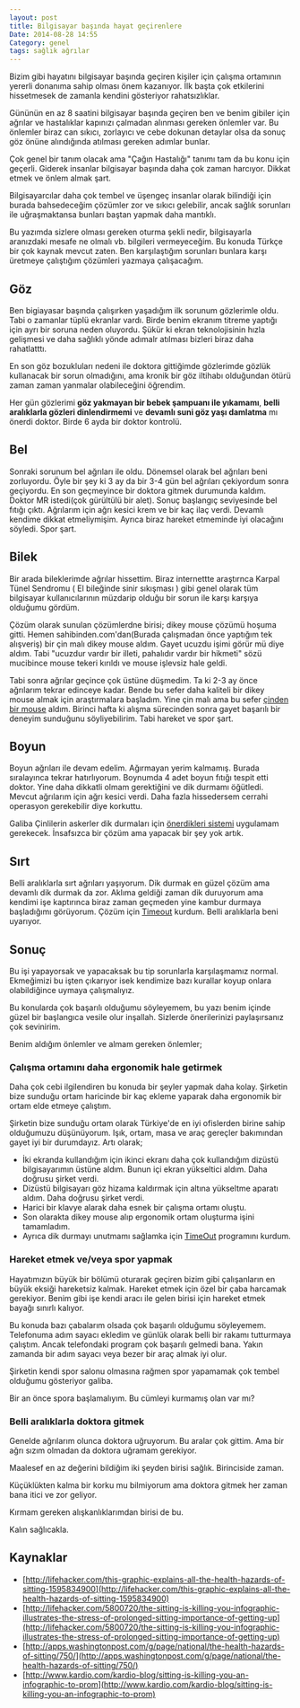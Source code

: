 ```yaml
---
layout: post
title: Bilgisayar başında hayat geçirenlere
Date: 2014-08-28 14:55
Category: genel
tags: sağlık ağrılar
---
```


Bizim gibi hayatını bilgisayar başında geçiren kişiler için çalışma ortamının yererli donanıma sahip olması önem kazanıyor. İlk başta çok etkilerini hissetmesek de zamanla kendini gösteriyor rahatsızlıklar. 

Gününün en az 8 saatini bilgisayar başında geçiren ben ve benim gibiler için ağrılar ve hastalıklar kapınızı çalmadan alınması gereken önlemler var. Bu önlemler biraz can sıkıcı, zorlayıcı ve cebe dokunan detaylar olsa da sonuç göz önüne alındığında atılması gereken adımlar bunlar.

Çok genel bir tanım olacak ama "Çağın Hastalığı" tanımı tam da bu konu için geçerli. Giderek insanlar bilgisayar başında daha çok zaman harcıyor. Dikkat etmek ve önlem almak şart. 

Bilgisayarcılar daha çok tembel ve üşengeç insanlar olarak bilindiği için burada bahsedeceğim çözümler zor ve sıkıcı gelebilir, ancak sağlık sorunları ile uğraşmaktansa bunları baştan yapmak daha mantıklı. 

Bu yazımda sizlere olması gereken oturma şekli nedir, bilgisayarla aranızdaki mesafe ne olmalı vb. bilgileri vermeyeceğim. Bu konuda Türkçe bir çok kaynak mevcut zaten. Ben karşılaştığım sorunları bunlara karşı üretmeye çalıştığım çözümleri yazmaya çalışacağım.

## Göz

Ben bigiayasar başında çalışırken yaşadığım ilk sorunum gözlerimle oldu. Tabi o zamanlar tüplü ekranlar vardı. Birde benim ekranım titreme yaptığı için ayrı bir soruna neden oluyordu. Şükür ki ekran teknolojisinin hızla gelişmesi ve daha sağlıklı yönde adımalr atılması bizleri biraz daha rahatlatttı. 

En son göz bozukluları nedeni ile doktora gittiğimde gözlerimde gözlük kullanacak bir sorun olmadığını, ama kronik bir göz iltihabı olduğundan ötürü zaman zaman yanmalar olabileceğini öğrendim. 

Her gün gözlerimi **göz yakmayan bir bebek şampuanı ile yıkamamı**, **belli aralıklarla gözleri dinlendirmemi** ve **devamlı suni göz yaşı damlatma** mı önerdi doktor. Birde 6 ayda bir doktor kontrolü.

## Bel

Sonraki sorunum bel ağrıları ile oldu. Dönemsel olarak bel ağrıları beni zorluyordu. Öyle bir şey ki 3 ay da bir 3-4 gün bel ağrıları çekiyordum sonra geçiyordu. En son geçmeyince bir doktora gitmek durumunda kaldım. Doktor MR istedi(çok gürültülü bir alet). Sonuç başlangıç seviyesinde bel fıtığı çıktı. Ağrılarım için ağrı kesici krem ve bir kaç ilaç verdi. Devamlı kendime dikkat etmeliymişim. Ayrıca biraz hareket etmeminde iyi olacağını söyledi. Spor şart.

## Bilek

Bir arada bileklerimde ağrılar hissettim. Biraz internettte araştırnca Karpal Tünel Sendromu ( El bileğinde sinir sıkışması ) gibi genel olarak tüm bilgisayar kullanıcılarının müzdarip olduğu bir sorun ile karşı karşıya olduğumu gördüm.

Çözüm olarak sunulan çözümlerdne birisi; dikey mouse çözümü hoşuma gitti. Hemen sahibinden.com'dan(Burada çalışmadan önce yaptığım tek alışveriş) bir çin malı dikey mouse aldım. Gayet ucuzdu işimi görür mü diye aldım. Tabi "ucuzdur vardır bir  illeti, pahalıdır vardır bir hikmeti" sözü mucibince mouse tekeri kırıldı ve mouse işlevsiz hale geldi. 

Tabi sonra ağrılar geçince çok üstüne düşmedim. Ta ki 2-3 ay önce ağrılarım tekrar edinceye kadar. Bende bu sefer daha kaliteli bir dikey mouse almak için araştırmalara başladım. Yine çin malı ama bu sefer [çinden bir mouse](https://www.dx.com/p/delux-m618-2-4ghz-wireless-vertical-laser-mouse-black-dark-grey-2-x-aaa-171935#.U_8NP7y1ZMY) aldım. Birinci hafta ki alışma sürecinden sonra gayet başarılı bir deneyim sunduğunu söyliyebilirim. Tabi hareket ve spor şart. 

## Boyun

Boyun ağrıları ile devam edelim. Ağırmayan yerim kalmamış. Burada sıralayınca tekrar hatırlıyorum. Boynumda 4 adet boyun fıtığı tespit etti doktor. Yine daha dikkatli olmam gerektiğini ve dik durmamı öğütledi. Mevcut ağrılarım için ağrı kesici verdi. Daha fazla hissedersem cerrahi operasyon gerekebilir diye korkuttu. 

Galiba Çinlilerin askerler dik durmaları için [önerdikleri sistemi](http://www.dailymail.co.uk/news/article-564629/Pictured-How-China-gets-troops-stand-attention--pins-collars-crosses-backs.html) uygulamam gerekecek. İnsafsızca bir çözüm ama yapacak bir şey yok artık.

## Sırt

Belli aralıklarla sırt ağrıları yaşıyorum. Dik durmak en güzel çözüm ama devamlı dik durmak da zor. Aklıma geldiği zaman dik duruyorum ama kendimi işe kaptırınca biraz zaman geçmeden yine kambur durmaya başladığımı görüyorum. Çözüm için [Timeout](http://www.dejal.com/timeout/) kurdum. Belli aralıklarla beni uyarıyor.

## Sonuç

Bu işi yapayorsak ve yapacaksak bu tip sorunlarla karşılaşmamız normal. Ekmeğimizi bu işten çıkarıyor isek kendimize bazı kurallar koyup onlara olabildiğince uymaya çalışmalıyız. 

Bu konularda çok başarılı olduğumu söyleyemem, bu yazı benim içinde güzel bir başlangıca vesile olur inşallah. Sizlerde önerilerinizi paylaşırsanız çok sevinirim.

Benim aldığım önlemler ve almam gereken önlemler;

### Çalışma ortamını daha ergonomik hale getirmek

Daha çok cebi ilgilendiren bu konuda bir şeyler yapmak daha kolay. Şirketin bize sunduğu ortam haricinde bir kaç ekleme yaparak daha ergonomik bir ortam elde etmeye çalıştım.

Şirketin bize sunduğu ortam olarak Türkiye'de en iyi ofislerden birine sahip olduğumuzu düşünüyorum. Işık, ortam, masa ve araç gereçler bakımından gayet iyi bir durumdayız. Artı olarak;

- İki ekranda kullandığım için ikinci ekranı daha çok kullandığım dizüstü bilgisayarımın üstüne aldım. Bunun içi ekran yükseltici aldım. Daha doğrusu şirket verdi. 
- Dizüstü bilgisayarı göz hizama kaldırmak için altına yükseltme aparatı aldım. Daha doğrusu şirket verdi. 
- Harici bir klavye alarak daha esnek bir çalışma ortamı oluştu.
- Son olarakta dikey mouse alıp ergonomik ortam oluşturma işini tamamladım.
- Ayrıca dik durmayı unutmamı sağlamka için [TimeOut](http://www.dejal.com/timeout/) programını kurdum.

### Hareket etmek ve/veya spor yapmak

Hayatımızın büyük bir bölümü oturarak geçiren bizim gibi çalışanların en büyük eksiği hareketsiz kalmak. Hareket etmek için özel bir çaba harcamak gerekiyor. Benim gibi işe kendi aracı ile gelen birisi için hareket etmek bayağı sınırlı kalıyor. 

Bu konuda bazı çabalarım olsada çok başarılı olduğumu söyleyemem. Telefonuma adım sayacı ekledim ve günlük olarak belli bir rakamı tutturmaya çalıştım. Ancak telefondaki program çok başarılı gelmedi bana. Yakın zamanda bir adım sayacı veya bezer bir araç almak iyi olur.

Şirketin kendi spor salonu olmasına rağmen spor yapamamak çok tembel olduğumu gösteriyor galiba. 

Bir an önce spora başlamalıyım. Bu cümleyi kurmamış olan var mı?

### Belli aralıklarla doktora gitmek

Genelde ağrılarım olunca doktora uğruyorum. Bu aralar çok gittim. Ama bir ağrı sızım olmadan da doktora uğramam gerekiyor. 

Maalesef en az değerini bildiğim iki şeyden birisi sağlık. Birinciside zaman. 

Küçüklükten kalma bir korku mu bilmiyorum ama doktora gitmek her zaman bana itici ve zor geliyor. 

Kırmam gereken alışkanlıklarımdan birisi de bu.

Kalın sağlıcakla.

## Kaynaklar

 - [http://lifehacker.com/this-graphic-explains-all-the-health-hazards-of-sitting-1595834900](http://lifehacker.com/this-graphic-explains-all-the-health-hazards-of-sitting-1595834900)
 - [http://lifehacker.com/5800720/the-sitting-is-killing-you-infographic-illustrates-the-stress-of-prolonged-sitting-importance-of-getting-up](http://lifehacker.com/5800720/the-sitting-is-killing-you-infographic-illustrates-the-stress-of-prolonged-sitting-importance-of-getting-up)
 - [http://apps.washingtonpost.com/g/page/national/the-health-hazards-of-sitting/750/](http://apps.washingtonpost.com/g/page/national/the-health-hazards-of-sitting/750/)
 - [http://www.kardio.com/kardio-blog/sitting-is-killing-you-an-infographic-to-prom](http://www.kardio.com/kardio-blog/sitting-is-killing-you-an-infographic-to-prom)